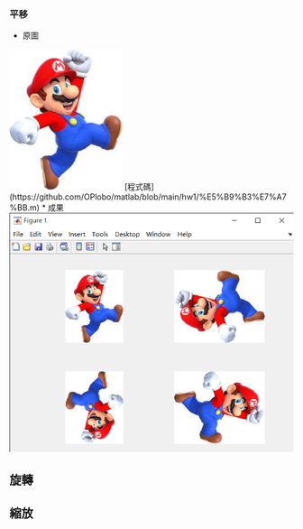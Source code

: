 ### 平移
* 原圖
<img src='https://github.com/OPlobo/matlab/blob/main/hw1/img1/000.jpg' height=250 weight =250>
[程式碼](https://github.com/OPlobo/matlab/blob/main/hw1/%E5%B9%B3%E7%A7%BB.m)
* 成果
<img src='https://github.com/OPlobo/matlab/blob/main/hw1/img1/Figure%201%202021_3_11%20%E4%B8%8B%E5%8D%88%2001_15_43.png'>
<h2>旋轉
<h2>縮放
  
